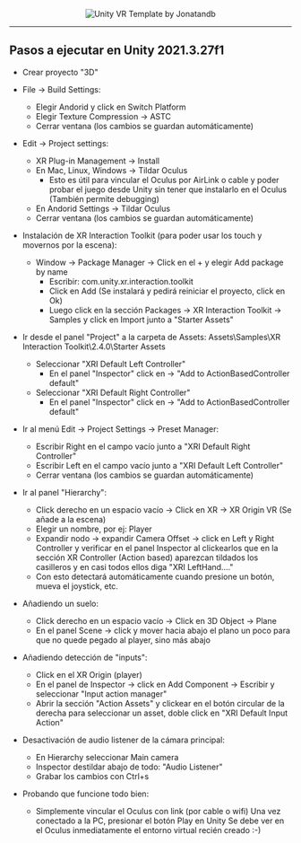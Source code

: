 <p align="center"><img src="./Screenshot_Unity_VR_Template_Jonatandb.gif" alt="Unity VR Template by Jonatandb"></p>

---

## Pasos a ejecutar en Unity 2021.3.27f1

- Crear proyecto "3D"

- File -> Build Settings:
	- Elegir Andorid y click en Switch Platform
	- Elegir Texture Compression -> ASTC
	- Cerrar ventana (los cambios se guardan automáticamente)

- Edit -> Project settings:
	- XR Plug-in Management -> Install
	- En Mac, Linux, Windows -> Tildar Oculus
		* Esto es útil para vincular el Oculus por AirLink o cable y poder probar el juego
			desde Unity sin tener que instalarlo en el Oculus (También permite debugging)
	- En Andorid Settings -> Tildar Oculus
	- Cerrar ventana (los cambios se guardan automáticamente)

- Instalación de XR Interaction Toolkit (para poder usar los touch y movernos por la escena):
	- Window -> Package Manager -> Click en el + y elegir Add package by name
		- Escribir: com.unity.xr.interaction.toolkit
		- Click en Add (Se instalará y pedirá reiniciar el proyecto, click en Ok)
		- Luego click en la sección Packages -> XR Interaction Toolkit -> Samples y click en Import junto a "Starter Assets"

- Ir desde el panel "Project" a la carpeta de Assets: Assets\Samples\XR Interaction Toolkit\2.4.0\Starter Assets
	- Seleccionar "XRI Default Left Controller"
		- En el panel "Inspector" click en -> "Add to ActionBasedController default"
	- Seleccionar "XRI Default Right Controller"
		- En el panel "Inspector" click en -> "Add to ActionBasedController default"

- Ir al menú Edit -> Project Settings -> Preset Manager:
	- Escribir Right en el campo vacío junto a "XRI Default Right Controller"
	- Escribir Left en el campo vacío junto a "XRI Default Left Controller"
	- Cerrar ventana (los cambios se guardan automáticamente)

- Ir al panel "Hierarchy":
	- Click derecho en un espacio vacío -> Click en XR -> XR Origin VR (Se añade a la escena)
	- Elegir un nombre, por ej: Player
	- Expandir nodo -> expandir Camera Offset -> click en Left y Right Controller y verificar
		en el panel Inspector al clickearlos que en la sección XR Controller (Action based)
		aparezcan tildados los casilleros y en casi todos ellos diga "XRI LeftHand...."
	*	Con esto detectará automáticamente cuando presione un botón, mueva el joystick, etc.

- Añadiendo un suelo:
	- Click derecho en un espacio vacío -> Click en 3D Object -> Plane
	- En el panel Scene -> click y mover hacia abajo el plano un poco
		para que no quede pegado al player, sino más abajo

- Añadiendo detección de "inputs":
	- Click en el XR Origin (player)
	- En el panel de Inspector -> click en Add Component -> Escribir y seleccionar "Input action manager"
	- Abrir la sección "Action Assets" y clickear en el botón circular de la derecha para seleccionar
		un asset, doble click en "XRI Default Input Action"

- Desactivación de audio listener de la cámara principal:
	- En Hierarchy seleccionar Main camera
	- Inspector destildar abajo de todo: "Audio Listener"
	- Grabar los cambios con Ctrl+s

- Probando que funcione todo bien:
	- Simplemente vincular el Oculus con link (por cable o wifi)
		Una vez conectado a la PC, presionar el botón Play en Unity
		Se debe ver en el Oculus inmediatamente el entorno virtual recién creado :-)
